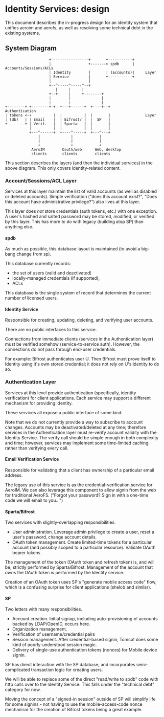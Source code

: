 Identity Services: design
=========================

This document describes the in-progress design for an identity system that
unifies aeroim and aerofs, as well as resolving some technical debt in the
existing systems.


## System Diagram

                        +-----------------+       +-----------+
                        |                 +-------> spdb      |     Accounts/Sessions/ACLs
                        | Identity        |       | (accounts)|     Layer
                        | Service         |       +-----------+
                        |                 |
                        +--^-----^-----^--+
                           |     |     |
                        +--+     |     +--------+
                        |        |              |
                        |        |              |
    +--------+ +--------+-+  +---+------+  +----+--+                Authentication
    | tokens <-+          |  |          |  |       |                Layer
    | (db)   | | Email    |  | Bifrost/ |  |  SP   |
    +--------+ | Verif.   |  | Sparta   |  |       |
               |          |  |          |  |       |
               +---^------+  +----^-----+  +---^---+
                   |              |            |
                   |              |            |
                   +              +            +
                AeroIM        Oauth/web      Web, desktop
                clients       clients        clients


This section describes the layers (and then the individual services) in the
above diagram. This only covers identity-related content.


### Account/Sessions/ACL Layer

Services at this layer maintain the list of valid accounts (as well as disabled
or deleted accounts). Simple verification ("does this account exist?", "Does
this account have administrative privilege?") also lives at this layer.

This layer does *not* store credentials (auth tokens, etc.) with one exception.
A user's hashed and salted password may be stored, modified, or verified by
this layer. This has more to do with legacy (building atop SP) than anything
else.


#### spdb

As much as possible, this database layout is maintained (to avoid a big-bang
change from sp).

This database currently records:

 - the set of users (valid and deactivated)
 - locally-managed credentials (if supported),
 - ACLs

This database is the single system of record that determines the current number
of licensed users.


#### Identity Service

Responsible for creating, updating, deleting, and verifying user accounts.

There are no public interfaces to this service.

Connections from immediate clients (services in the Authentication layer) must
be verified somehow (service-to-service auth). However, the connections do not
pass through end-user credentials.

For example: Bifrost authenticates user U. Then Bifrost must prove itself to
Identity using it's own stored credential; it does not rely on U's identity to
do so.


### Authentication Layer

Services at this level provide authentication (specifically, identity
verification) for client applications. Each service may support a different
mechanism for providing identity.

These services all expose a public interface of some kind.

Note that we do not currently provide a way to subscribe to account changes.
Accounts may be deactivated/deleted at any time; therefore services in the
Authentication layer must re-verify account validity with the Identity Service.
The verify call should be simple enough in both complexity and time; however,
services may implement some time-limited caching rather than verifying every
call.


#### Email Verification Service

Responsible for validating that a client has ownership of a particular email
address.

The legacy use of this service is as the credential-verification service for
AeroIM. We can also leverage this component to allow signin from the web for
traditional AeroFS. ("Forgot your password? Sign in with a one-time code we
will email to you...")


#### Sparta/Bifrost

Two services with slightly-overlapping responsibilities.

 - User administration. Leverage admin privilege to create a user, reset a
   user's password, change account details.
 - OAuth token management. Create limited-time tokens for a particular account
   (and possibly scoped to a particular resource). Validate OAuth bearer
tokens.

The management of the token (OAuth token and refresh token) is, and will be,
strictly performed by Sparta/Bifrost. Management of the account that _owns_ the
OAuth token is performed by the Identity service.

Creation of an OAuth token uses SP's "generate mobile access code" flow, which
is a confusing surprise for client applications (shelob and similar).


#### SP

Two letters with many responsibilities.

 - Account creation. Initial signup, including auto-provisioning of accounts
   backed by LDAP/OpenID, occurs here.
 - Organization management.
 - Verification of username/credential pairs
 - Session management. After credential-based signin, Tomcat does some kind of
   poorly-understood session magic.
 - Delivery of single-use authentication tokens (nonces) for Mobile device
   signin.


SP has direct interaction with the SP database, and incorporates semi-complicated
transaction logic for creating users.

We will be able to replace some of the direct "read/write to spdb" code with
http calls over to the Identity Service. This falls under the "technical debt"
category for now.

Moving the concept of a "signed-in session" outside of SP will simplify life
for some signins - not having to use the mobile-access-code nonce mechanism for
the creation of Bifrost tokens being a great example.

